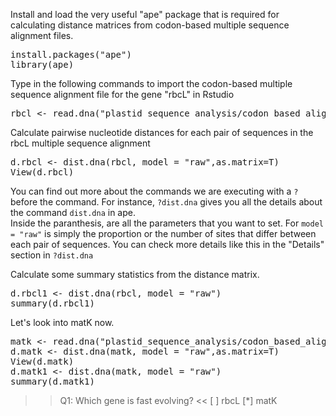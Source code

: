 Install and load the very useful "ape" package that is required for calculating distance matrices from codon-based multiple sequence alignment files.

<pre class="file" data-target="clipboard">
install.packages("ape")
library(ape)
</pre>

Type in the following commands to import the codon-based multiple sequence alignment file for the gene "rbcL" in Rstudio
<pre class="file" data-target="clipboard">
rbcl <- read.dna("plastid_sequence_analysis/codon_based_alignments/rbcL.fasta",format="fasta")
</pre>

Calculate pairwise nucleotide distances for each pair of sequences in the rbcL multiple sequence alignment
<pre class="file" data-target="clipboard">
d.rbcl <- dist.dna(rbcl, model = "raw",as.matrix=T)
View(d.rbcl)
</pre>

You can find out more about the commands we are executing with a `?` before the command. For instance, `?dist.dna` gives you all the details about the command `dist.dna` in ape.  
Inside the paranthesis, are all the parameters that you want to set. For `model = "raw"` is simply the proportion or the number of sites that differ between each pair of sequences. You can check more details like this in the "Details" section in `?dist.dna`  

Calculate some summary statistics from the distance matrix.  
<pre class="file" data-target="clipboard">
d.rbcl1 <- dist.dna(rbcl, model = "raw")
summary(d.rbcl1)
</pre>

Let's look into matK now.  
<pre class="file" data-target="clipboard">
matk <- read.dna("plastid_sequence_analysis/codon_based_alignments/matK.fasta",format="fasta")
d.matk <- dist.dna(matk, model = "raw",as.matrix=T)
View(d.matk)
d.matk1 <- dist.dna(matk, model = "raw")
summary(d.matk1)
</pre>

>>Q1: Which gene is fast evolving? <<
[ ] rbcL
[*] matK

